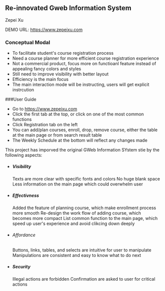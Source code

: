 ## Re-innovated Gweb Information System

Zepei Xu


DEMO URL: https://www.zepeixu.com

### Conceptual Modal

- To facilitate student's course registration process
- Need a course planner for more efficient course registration experience
- Not a commercial product, focus more on functioanl feature instead of appealing fancy colors and styles
- Still need to improve visibility with better layout
- Efficiency is the main focus
- The main interaction mode will be instructing, users will get explicit instrcution

###User Guide
- Go to https://www.zepeixu.com
- Click the first tab at the top, or click on one of the most common functions
- Click Registration tab on the left
- You can add/plan courses, enroll, drop, remove course, either the table at the main page or from search result table
- The Weekly Schedule at the bottom will reflect any changes made

This project has imporved the original GWeb Information SYstem stie by the following aspects:

- ##### Visibility
  Texts are more clear with specific fonts and colors
  No huge blank space
  Less information on the main page which could overwhelm user

- ##### Effectivness
  Added the feature of planning course, which make enrollment process more smooth
  Re-design the work flow of adding course, which becomes more compact
  List common function to the main page, which speed up user's experience and avoid clikcing down deeply

- ###### Affordance
  Buttons, links, tables, and selects are intuitive for user to manipulate
  Manipulations are consistent and easy to know what to do next

- ##### Security
  Illegal actions are forbidden
  Confirmation are asked to user for critical actions

